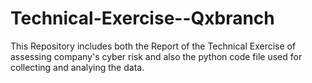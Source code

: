 # Technical-Exercise--Qxbranch

This Repository includes both the Report of the Technical Exercise of assessing company's cyber risk and also the python code file used for collecting and analying the data.
